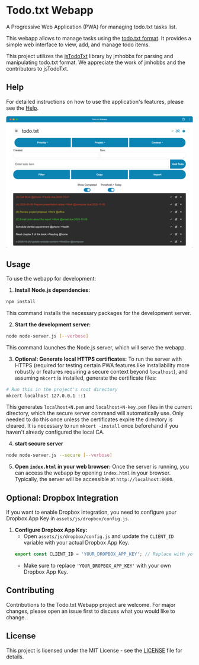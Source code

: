 # Todo.txt Webapp

A Progressive Web Application (PWA) for managing todo.txt tasks list.

This webapp allows to manage tasks using the [todo.txt format](https://github.com/todotxt/todo.txt). It provides a simple web interface to view, add, and manage todo items.

This project utilizes the [jsTodoTxt](https://github.com/jmhobbs/jsTodoTxt) library by jmhobbs for parsing and manipulating todo.txt format. We appreciate the work of jmhobbs and the contributors to jsTodoTxt.

## Help

For detailed instructions on how to use the application's features, please see the [Help](help.md).


![Todo.txt Webapp](screenshots/app_desktop_1_2.png)

## Usage

To use the webapp for development:

1. **Install Node.js dependencies:**

```bash
npm install
```
This command installs the necessary packages for the development server.

2. **Start the development server:**
```bash
node node-server.js [--verbose]
```
This command launches the Node.js server, which will serve the webapp.


3. **Optional: Generate local HTTPS certificates:**
To run the server with HTTPS (required for testing certain PWA features like installability more robustly or features requiring a secure context beyond `localhost`), and assuming `mkcert` is installed, generate the certificate files:
```bash
# Run this in the project's root directory
mkcert localhost 127.0.0.1 ::1
```
This generates `localhost+N.pem` and `localhost+N-key.pem` files in the current directory, which the secure server command will automatically use. Only needed to do this once unless the certificates expire the directory is cleared. It is necessary to run `mkcert -install` once beforehand if you haven't already configured the local CA.

4. **start secure server**
```bash
node node-server.js --secure [--verbose]
```

5. **Open `index.html` in your web browser:**
Once the server is running, you can access the webapp by opening `index.html` in your browser. Typically, the server will be accessible at `http://localhost:8000`.

## Optional: Dropbox Integration

If you want to enable Dropbox integration, you need to configure your Dropbox App Key in `assets/js/dropbox/config.js`.

1. **Configure Dropbox App Key:**
   - Open `assets/js/dropbox/config.js` and update the `CLIENT_ID` variable with your actual Dropbox App Key.
   ```javascript
   export const CLIENT_ID = 'YOUR_DROPBOX_APP_KEY'; // Replace with your actual Dropbox App Key
   ```
   - Make sure to replace `'YOUR_DROPBOX_APP_KEY'` with your own Dropbox App Key.

## Contributing

Contributions to the Todo.txt Webapp project are welcome. For major changes, please open an issue first to discuss what you would like to change.

## License

This project is licensed under the MIT License - see the [LICENSE](LICENSE) file for details.
